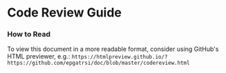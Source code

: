 # Code Review Guide

### How to Read
To view this document in a more readable format, consider using GitHub's HTML previewer, e.g.:
`https://htmlpreview.github.io/?https://github.com/epgatrsi/doc/blob/master/codereview.html`
